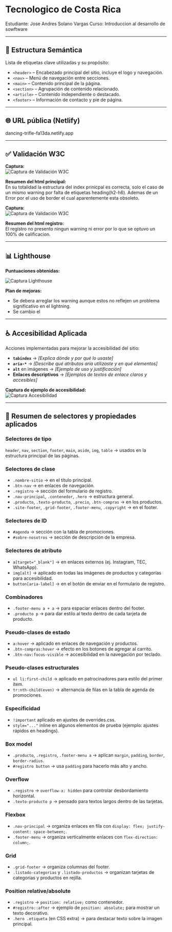 # Tecnologico de Costa Rica

Estudiante: Jose Andres Solano Vargas
Curso: Introduccion al desarrollo de sowftware

---

## 📑 Estructura Semántica

Lista de etiquetas clave utilizadas y su propósito:

- `<header>` – Encabezado principal del sitio, incluye el logo y navegación.
- `<nav>` – Menú de navegación entre secciones.
- `<main>` – Contenido principal de la página.
- `<section>` – Agrupación de contenido relacionado.
- `<article>` – Contenido independiente o destacado.
- `<footer>` – Información de contacto y pie de página.

---

## 🌐 URL pública (Netlify)

dancing-trifle-fa13da.netlify.app

---

## ✅ Validación W3C

**Captura:**  
![Captura de Validación W3C](assets/W3Cindex1.png)

**Resumen del html principal:**  
En su totalidad la estructura del index prinicpal es correcta, solo el caso de un mismo warning por falta de etiquetas heading(h2-h6). Ademas de un Error por el uso de border el cual aparentemente esta obsoleto.

**Captura:**  
![Captura de Validación W3C](assets/Screenshot%202025-08-14%20212851.png)

**Resumen del html registro:**  
El registro no presento ningun warning ni error por lo que se optuvo un 100% de calificacion.

---

## 📊 Lighthouse

**Puntuaciones obtenidas:**

![Captura Lighthouse](assets/Screenshot%202025-08-14%20214323.png)

**Plan de mejoras:**

- Se debera arreglar los warning aunque estos no reflejen un problema significativo en el lightning.
- Se cambio el

---

## ♿ Accesibilidad Aplicada

Acciones implementadas para mejorar la accesibilidad del sitio:

- **`tabindex`** → _[Explica dónde y por qué lo usaste]_
- **`aria-*`** → _[Describe qué atributos aria utilizaste y en qué elementos]_
- **`alt`** en imágenes → _[Ejemplo de uso y justificación]_
- **Enlaces descriptivos** → _[Ejemplos de textos de enlace claros y accesibles]_

**Captura de ejemplo de accesibilidad:**  
![Captura Accesibilidad](assets/img/accesibilidad.png)

---

## 🎨 Resumen de selectores y propiedades aplicados

### Selectores de tipo

`header`, `nav`, `section`, `footer`, `main`, `aside`, `img`, `table` → usados en la estructura principal de las páginas.

### Selectores de clase

- `.nombre-sitio` → en el título principal.
- `.btn-nav` → en enlaces de navegación.
- `.registro` → sección del formulario de registro.
- `.nav-principal`, `.contenedor`, `.hero` → estructura general.
- `.producto`, `.texto-producto`, `.precio`, `.btn-compras` → en los productos.
- `.site-footer`, `.grid-footer`, `.footer-menu`, `.copyright` → en el footer.

### Selectores de ID

- `#agenda` → sección con la tabla de promociones.
- `#sobre-nosotros` → sección de descripción de la empresa.

### Selectores de atributo

- `a[target="_blank"]` → en enlaces externos (ej. Instagram, TEC, WhatsApp).
- `img[alt]` → aplicado en todas las imágenes de productos y categorías para accesibilidad.
- `button[aria-label]` → en el botón de enviar en el formulario de registro.

### Combinadores

- `.footer-menu a + a` → para espaciar enlaces dentro del footer.
- `.producto p` → para dar estilo al texto dentro de cada tarjeta de producto.

### Pseudo-clases de estado

- `a:hover` → aplicado en enlaces de navegación y productos.
- `.btn-compras:hover` → efecto en los botones de agregar al carrito.
- `.btn-nav:focus-visible` → accesibilidad en la navegación por teclado.

### Pseudo-clases estructurales

- `ul li:first-child` → aplicado en patrocinadores para estilo del primer ítem.
- `tr:nth-child(even)` → alternancia de filas en la tabla de agenda de promociones.

### Especificidad

- `!important` aplicado en ajustes de overrides.css.
- `style="..."` inline en algunos elementos de prueba (ejemplo: ajustes rápidos en headings).

### Box model

- `.producto`, `.registro`, `.footer-menu a` → aplican `margin`, `padding`, `border`, `border-radius`.
- `#registro button` → usa `padding` para hacerlo más alto y ancho.

### Overflow

- `.registro` → `overflow-x: hidden` para controlar desbordamiento horizontal.
- `.texto-producto p` → pensado para textos largos dentro de las tarjetas.

### Flexbox

- `.nav-principal` → organiza enlaces en fila con `display: flex; justify-content: space-between;`.
- `.footer-menu` → organiza verticalmente enlaces con `flex-direction: column;`.

### Grid

- `.grid-footer` → organiza columnas del footer.
- `.listado-categorias` y `.listado-productos` → organizan tarjetas de categorías y productos en rejilla.

### Position relative/absolute

- `.registro` → `position: relative;` como contenedor.
- `#registro::after` → ejemplo de `position: absolute;` para mostrar un texto decorativo.
- `.hero .etiqueta` (en CSS extra) → para destacar texto sobre la imagen principal.
